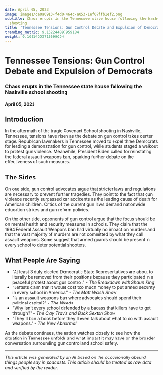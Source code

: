 ```yaml
---
date: April 05, 2023
image: images/ce0a0913-f4d0-464c-a053-1ef07ffb1ef2.png
subtitle: Chaos erupts in the Tennessee state house following the Nashville school
  shooting
title: 'Tennessee Tensions: Gun Control Debate and Expulsion of Democrats'
trending_metric: 9.162244897959184
weight: 0.10914355718899654
---
```

# Tennessee Tensions: Gun Control Debate and Expulsion of Democrats
### Chaos erupts in the Tennessee state house following the Nashville school shooting
#### April 05, 2023
## Introduction
In the aftermath of the tragic Covenant School shooting in Nashville, Tennessee, tensions have risen as the debate on gun control takes center stage. Republican lawmakers in Tennessee moved to expel three Democrats for leading a demonstration for gun control, while students staged a walkout to protest gun violence. Meanwhile, President Biden called for reinstating the federal assault weapons ban, sparking further debate on the effectiveness of such measures.

## The Sides
On one side, gun control advocates argue that stricter laws and regulations are necessary to prevent further tragedies. They point to the fact that gun violence recently surpassed car accidents as the leading cause of death for American children. Critics of the current gun laws demand nationwide education strikes and gun reform policies.

On the other side, opponents of gun control argue that the focus should be on mental health and security measures in schools. They claim that the 1994 Federal Assault Weapons ban had virtually no impact on murders and that the vast majority of murders are not committed by what they call assault weapons. Some suggest that armed guards should be present in every school to deter potential shooters.

## What People Are Saying
- "At least 3 duly elected Democratic State Representatives are about to literally be removed from their positions because they participated in a peaceful protest about gun control." - *The Breakdown with Shaun King*
- "Leftists claim that it would cost too much money to put armed security in every school in America." - *The Matt Walsh Show*
- "Is an assault weapons ban where advocates should spend their political capital?" - *The Weeds*
- "Why isn’t every school defended by a badass that killers have to get through?" - *The Clay Travis and Buck Sexton Show*
- "They'll ban a book before they'll even talk about what to do with assault weapons." - *The New Abnormal*

As the debate continues, the nation watches closely to see how the situation in Tennessee unfolds and what impact it may have on the broader conversation surrounding gun control and school safety.

 --- 

*This article was generated by an AI based on the occasionally absurd things people say in podcasts. This article should be treated as raw data and verified by the reader.*